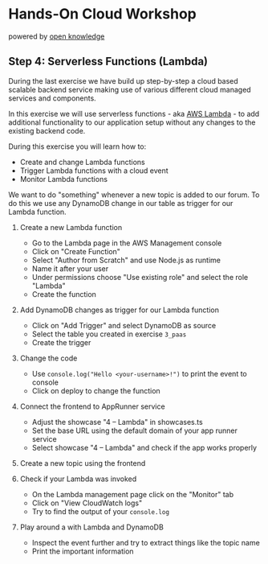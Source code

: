 # Hands-On Cloud Workshop
powered by [open knowledge](https://www.openknowledge.de)

## Step 4: Serverless Functions (Lambda)

During the last exercise we have build up step-by-step a cloud based scalable backend service making use of various 
different cloud managed services and components. 

In this exercise we will use serverless functions - aka [AWS Lambda](https://aws.amazon.com/lambda/) - to add 
additional functionality to our application setup without any changes to the existing backend code. 

During this exercise you will learn how to:

- Create and change Lambda functions
- Trigger Lambda functions with a cloud event 
- Monitor Lambda functions




We want to do "something" whenever a new topic is added to our forum.
To do this we use any DynamoDB change in our table as trigger for our Lambda function.

1. Create a new Lambda function

    - Go to the Lambda page in the AWS Management console
    - Click on "Create Function"
    - Select "Author from Scratch" and use Node.js as runtime
    - Name it after your user
    - Under permissions choose "Use existing role" and select the role "Lambda"
    - Create the function

2. Add DynamoDB changes as trigger for our Lambda function

    - Click on "Add Trigger" and select DynamoDB as source
    - Select the table you created in exercise `3_paas`
    - Create the trigger

3. Change the code

    - Use `console.log("Hello <your-username>!")` to print the event to console
    - Click on deploy to change the function

4. Connect the frontend to AppRunner service

    - Adjust the showcase "4 – Lambda" in showcases.ts
    - Set the base URL using the default domain of your app runner service
    - Select showcase "4 – Lambda" and check if the app works properly

5. Create a new topic using the frontend

6. Check if your Lambda was invoked

    - On the Lambda management page click on the "Monitor" tab
    - Click on "View CloudWatch logs"
    - Try to find the output of your `console.log`

7. Play around a with Lambda and DynamoDB

    - Inspect the event further and try to extract things like the topic name
    - Print the important information
